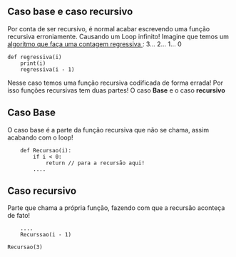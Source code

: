 ## Caso base e caso recursivo

<p>Por conta de ser recursivo, é normal acabar escrevendo uma função recursiva
erroniamente. Causando um Loop infinito! Imagine que temos um <a href="./contagem_regressiva_errado.py">
    algoritmo que faça
    uma contagem regressiva
</a>: 3... 2... 1... 0 </p>

``` lang="python"
def regressiva(i)
    print(i)
    regressiva(i - 1)
``` 

<p>
    Nesse caso temos uma função recursiva codificada de forma errada!
    Por isso funções recursivas tem duas partes! O caso <strong>Base</strong> e o caso <strong>recursivo</strong>
</p>

## Caso Base
<p>O caso base é a parte da função recursiva que não se chama, assim acabando com o loop!</p>

``` lang="python"
    def Recursao(i):
        if i < 0:
            return // para a recursão aqui!
        ....
``` 
## Caso recursivo

<p>Parte que chama a própria função, fazendo com que a recursão aconteça de fato!</p>

```
    ....
    Recurssao(i - 1)

Recursao(3)
``` 

